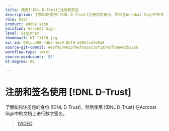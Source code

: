 ```yaml
---
title: 使用[!DNL D-Trust]注册和签名
description: 了解如何使用[!DNL D-Trust]注册您的身份，然后在Acrobat Sign中的文档上使用[!DNL D-Trust]数字签名
role: User
product: adobe sign
solution: Acrobat Sign
level: Beginner
thumbnail: KT-11120.jpg
exl-id: 091ccb98-4db2-4ea9-8bf0-d585fcdfd9a0
source-git-commit: 4ebf9594025f98f0505c58f1ab43fb864ed51206
workflow-type: tm+mt
source-wordcount: '52'
ht-degree: 0%

---
```


# 注册和签名使用 [!DNL D-Trust]

了解如何注册您的身份 [!DNL D-Trust]，然后使用 [!DNL D-Trust] 在Acrobat Sign中的文档上进行数字签名。

>[!VIDEO](https://video.tv.adobe.com/v/3410193?quality=12&learn=on&hidetitle=true)
